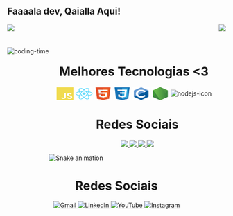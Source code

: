 ## Faaaala dev, Qaialla Aqui!

<div>
  
  <img  height="180em" src="https://github-readme-stats.vercel.app/api?username=Qaialla&show_icons=true&theme=great-gatsby&include_all_commits=true&count_private=true"/>
  <img align="right" height="180em" src="https://github-readme-stats.vercel.app/api/top-langs/?username=LuigiGF&layout=compact&langs_count=16&theme=great-gatsby"/>
</div>
<br>

<div  align="center"> 
  <div style="display: inline_block"><br>
    <img align="left" height="250" alt="coding-time" src="code.gif">
    <h1 align="center">Melhores Tecnologias <3</h1>
    <img align="center" height="30" width="40" alt="js-icon"  src="https://raw.githubusercontent.com/devicons/devicon/master/icons/javascript/javascript-plain.svg">
    <img align="center" height="30" width="40" alt="react-icon" src="https://raw.githubusercontent.com/devicons/devicon/master/icons/react/react-original.svg">
    <img align="center" height="30" width="40" alt="html-icon" src="https://raw.githubusercontent.com/devicons/devicon/master/icons/html5/html5-original.svg">
    <img align="center" height="30" width="40" alt="css-icon" src="https://raw.githubusercontent.com/devicons/devicon/master/icons/css3/css3-original.svg">
    <img align="center" height="30" width="40" alt="c-icon" src="https://raw.githubusercontent.com/devicons/devicon/master/icons/c/c-original.svg">
    <img align="center" height="30" width="40" alt="nodejs-icon" src="https://raw.githubusercontent.com/devicons/devicon/master/icons/nodejs/nodejs-original.svg">
    <img align="center" height="30" width="40" alt="nodejs-icon" src="https://raw.githubusercontent.com/jmnote/z-icons/master/svg/cpp.svg">
   </div>
    
  
  <h1 align="center">Redes Sociais</h1>
    <a href = "mailto: work.luigi.fonseca@gmail.com">
      <img width="30" src="gmail.svg">
    </a>
    <a href = "https://www.linkedin.com/in/luigi-gottardello-fonseca-44651a205/">
      <img width="25" src="linkedin.svg">
    </a>
    <a href = "https://www.youtube.com/channel/UCd5Ivcm28R1C3fCQKbOx2cg">
      <img width="35" src="youtube.svg">
    </a>
    <a href = "https://www.instagram.com/devparadev/">
      <img width="25" src="instagram.png">
    </a>
</div>
  
![Snake animation](https://github.com/LuigiGF/LuigiGF/blob/output/github-contribution-grid-snake.svg)
<div align="center">  
  <h1 align="center">Redes Sociais</h1>
  
  <a href="mailto:seuemail@gmail.com">
    <img width="30" src="https://cdn.jsdelivr.net/npm/simple-icons@v9/icons/gmail.svg" alt="Gmail"/>
  </a>
  
  <a href="https://www.linkedin.com/in/seulinkedin/">
    <img width="30" src="https://cdn.jsdelivr.net/npm/simple-icons@v9/icons/linkedin.svg" alt="LinkedIn"/>
  </a>
  
  <a href="https://www.youtube.com/seucanal">
    <img width="30" src="https://cdn.jsdelivr.net/npm/simple-icons@v9/icons/youtube.svg" alt="YouTube"/>
  </a>
  
  <a href="https://www.instagram.com/seuinstagram">
    <img width="30" src="https://cdn.jsdelivr.net/npm/simple-icons@v9/icons/instagram.svg" alt="Instagram"/>
  </a>
</div>

